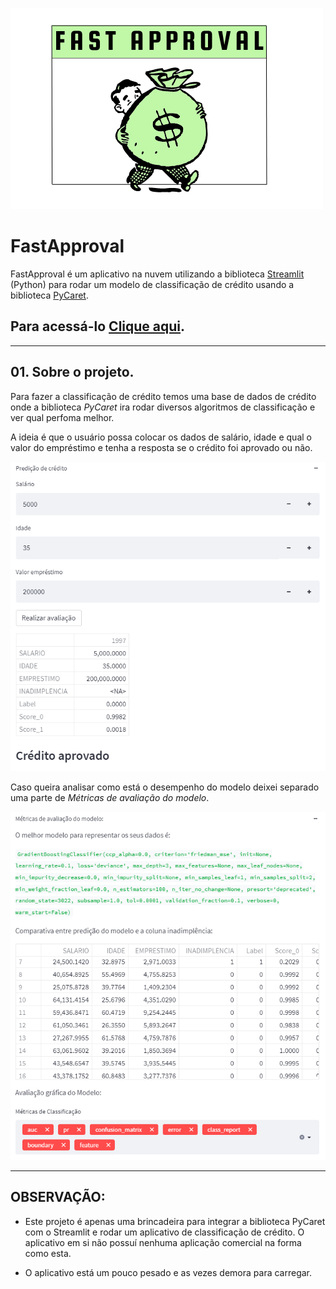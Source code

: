 ![alt text](fastapproval.png)


# FastApproval

FastApproval é um aplicativo na nuvem utilizando a biblioteca [Streamlit](https://streamlit.io/) (Python) para rodar um modelo de classificação de crédito usando a biblioteca [PyCaret](https://pycaret.org/). 

## Para acessá-lo [Clique aqui](https://share.streamlit.io/guihungaro/fastapproval/main). 

----

## 01. Sobre o projeto.

Para fazer a classificação de crédito temos uma base de dados de crédito onde a biblioteca *PyCaret* ira rodar diversos algoritmos de classificação e ver qual perfoma melhor.  

A ideia é que o usuário possa colocar os dados de salário, idade e qual o valor do empréstimo e tenha a resposta se o crédito foi aprovado ou não.

![alt text](classificacao.png)

Caso queira analisar como está o desempenho do modelo deixei separado uma parte de *Métricas de avaliação do modelo*.

![alt text](metricas.png)

----

## OBSERVAÇÃO:

* Este projeto é apenas uma brincadeira para integrar a biblioteca PyCaret com o Streamlit e rodar um aplicativo de classificação de crédito. O aplicativo em si não possuí nenhuma aplicação comercial na forma como esta. 

* O aplicativo está um pouco pesado e as vezes demora para carregar.
